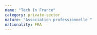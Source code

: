 ```yaml
---
name: "Tech In France"
category: private-sector
nature: "Association professionnelle "
nationality: FRA
---
```

